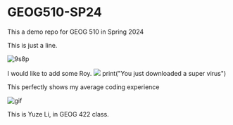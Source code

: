 # GEOG510-SP24

This a demo repo for GEOG 510 in Spring 2024

This is just a line. 


![9s8p](https://github.com/nathansturgill/GEOG510-SP24/assets/147578367/ee7b7568-aa1e-440f-bc63-bb84ecbd1c22)

I would like to add some Roy.
![](https://media1.tenor.com/m/OlFuBA7nbToAAAAC/roy-kent-pink.gif)
print("You just downloaded a super virus")


This perfectly shows my average coding experience

![gif](https://i.gifer.com/embedded/download/B6lo.gif)

This is Yuze Li, in GEOG 422 class.